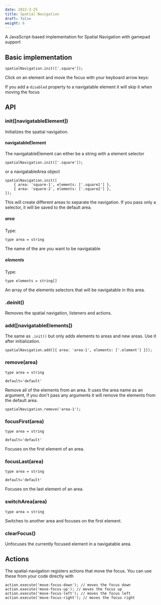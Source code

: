 ```yaml
---
date: 2022-3-25
title: Spatial Navigation
draft: false
weight: 6
---
```


A JavaScript-based implementation for Spatial Navigation with gamepad support

## Basic implementation

```
spatialNavigation.init(['.square']);
```

Click on an element and move the focus with your keyboard arrow keys:
<object data="../../interaction-manager/SpatialNavigation/grid-elements-focus.html" width="1000" height="500"></object>

If you add a `disabled` property to a navigatable element it will skip it when moving the focus

<object data="../../interaction-manager/SpatialNavigation/grid-elemens-disabled.html" width="1050" height="700"></object>

## API

### init([navigatableElement])

Initializes the spatial navigation.

#### navigatableElement

The navigatableElement can either be a string with a element selector

```
spatialNavigation.init(['.square']);
```

or a navigatableArea object

```
spatialNavigation.init([
    { area: 'square-1', elements: ['.square1'] },
    { area: 'square-2', elements: ['.square2'] },
]);
```

This will create different areas to separate the navigation. If you pass only a selector, it will be saved to the default area.

<object data="../../interaction-manager/SpatialNavigation/grid-elemens-areas.html" width="1050" height="700"></object>

##### area

Type:

```
type area = string
```

The name of the are you want to be navigatable

##### elements

Type:

```
type elements = string[]
```

An array of the elements selectors that will be navigatable in this area.

### .deinit()

Removes the spatial navigation, listeners and actions.

### add([navigatableElements])

The same as `.init()` but only adds elements to areas and new areas. Use it after initialization.

```
spatialNavigation.add([{ area: 'area-1', elements: ['.element'] }]);
```

### remove(area)

```
type area = string
```

`default='default'`

Remove all of the elements from an area. It uses the area name as an argument, if you don't pass any arguments it will remove the elements from the default area.

```
spatialNavigation.remove('area-1');
```

### focusFirst(area)

```
type area = string
```

`default='default'`

Focuses on the first element of an area.

### focusLast(area)

```
type area = string
```

`default='default'`

Focuses on the last element of an area.

### switchArea(area)

```
type area = string
```

Switches to another area and focuses on the first element.

### clearFocus()

Unfocuses the currently focused element in a navigatable area.

## Actions

The spatial-navigation registers actions that move the focus. You can use these from your code directly with

```
action.execute('move-focus-down'); // moves the focus down
action.execute('move-focus-up'); // moves the focus up
action.execute('move-focus-left'); // moves the focus left
action.execute('move-focus-right'); // moves the focus right
```
